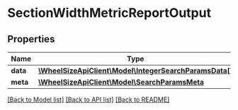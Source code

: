 # SectionWidthMetricReportOutput

## Properties
Name | Type | Description | Notes
------------ | ------------- | ------------- | -------------
**data** | [**\WheelSizeApiClient\Model\IntegerSearchParamsData[]**](IntegerSearchParamsData.md) |  | 
**meta** | [**\WheelSizeApiClient\Model\SearchParamsMeta**](SearchParamsMeta.md) |  | 

[[Back to Model list]](../README.md#documentation-for-models) [[Back to API list]](../README.md#documentation-for-api-endpoints) [[Back to README]](../README.md)


